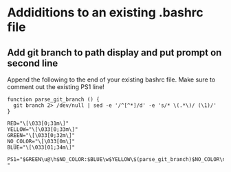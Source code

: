 # Addiditions to an existing .bashrc file

## Add git branch to path display and put prompt on second line

Append the following to the end of your existing bashrc file. Make sure to comment out the existing PS1 line!
```
function parse_git_branch () {
  git branch 2> /dev/null | sed -e '/^[^*]/d' -e 's/* \(.*\)/ (\1)/'
}

RED="\[\033[0;31m\]"
YELLOW="\[\033[0;33m\]"
GREEN="\[\033[0;32m\]"
NO_COLOR="\[\033[0m\]"
BLUE="\[\033[01;34m\]"

PS1="$GREEN\u@\h$NO_COLOR:$BLUE\w$YELLOW\$(parse_git_branch)$NO_COLOR\n\$ "
```
